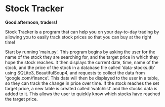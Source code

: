 <h1>Stock Tracker</h1>

<div><b>Good afternoon, traders!</b><div>
<p>Stock Tracker is a program that can help you on your day-to-day trading by allowing you to easily track stock prices so that you can buy at the right time!</p>

<body>
Start by running 'main.py'. This program begins by asking the user for the name of the stock they are searching for, and the target price in which they hope the stock reaches. It then displays the current date, time, name of the stock, and the price of the stock in a database file called 'data-stocks.db' using SQLite3, BeautifulSoup4, and requests to collect the data from 'google.com/finance'. This data will then be displayed to the user in a table, so they can track the change in price over time. If the stock reaches the set target price, a new table is created called 'watchlist' and the stocks data is added to it. This allows the user to quickly know which stocks have reached the target price.
</body>

  
 
